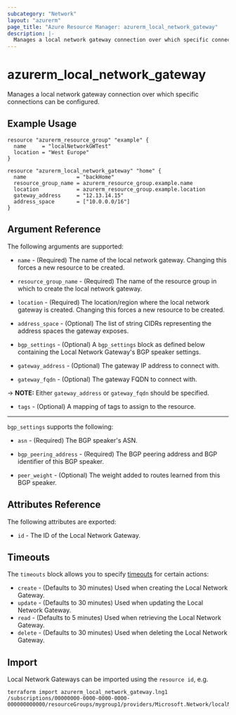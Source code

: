 ```yaml
---
subcategory: "Network"
layout: "azurerm"
page_title: "Azure Resource Manager: azurerm_local_network_gateway"
description: |-
  Manages a local network gateway connection over which specific connections can be configured.
---
```


# azurerm_local_network_gateway

Manages a local network gateway connection over which specific connections can be configured.

## Example Usage

```hcl
resource "azurerm_resource_group" "example" {
  name     = "localNetworkGWTest"
  location = "West Europe"
}

resource "azurerm_local_network_gateway" "home" {
  name                = "backHome"
  resource_group_name = azurerm_resource_group.example.name
  location            = azurerm_resource_group.example.location
  gateway_address     = "12.13.14.15"
  address_space       = ["10.0.0.0/16"]
}
```

## Argument Reference

The following arguments are supported:

* `name` - (Required) The name of the local network gateway. Changing this
    forces a new resource to be created.

* `resource_group_name` - (Required) The name of the resource group in which to
    create the local network gateway.

* `location` - (Required) The location/region where the local network gateway is
    created. Changing this forces a new resource to be created.

* `address_space` - (Optional) The list of string CIDRs representing the
    address spaces the gateway exposes.

* `bgp_settings` - (Optional) A `bgp_settings` block as defined below containing the
    Local Network Gateway's BGP speaker settings.

* `gateway_address` - (Optional) The gateway IP address to connect with.

* `gateway_fqdn` - (Optional) The gateway FQDN to connect with.

-> **NOTE:** Either `gateway_address` or `gateway_fqdn` should be specified.

* `tags` - (Optional) A mapping of tags to assign to the resource.

---

`bgp_settings` supports the following:

* `asn` - (Required) The BGP speaker's ASN.

* `bgp_peering_address` - (Required) The BGP peering address and BGP identifier
    of this BGP speaker.

* `peer_weight` - (Optional) The weight added to routes learned from this
    BGP speaker.

## Attributes Reference

The following attributes are exported:

* `id` - The ID of the Local Network Gateway.

## Timeouts

The `timeouts` block allows you to specify [timeouts](https://www.terraform.io/docs/configuration/resources.html#timeouts) for certain actions:

* `create` - (Defaults to 30 minutes) Used when creating the Local Network Gateway.
* `update` - (Defaults to 30 minutes) Used when updating the Local Network Gateway.
* `read` - (Defaults to 5 minutes) Used when retrieving the Local Network Gateway.
* `delete` - (Defaults to 30 minutes) Used when deleting the Local Network Gateway.

## Import

Local Network Gateways can be imported using the `resource id`, e.g.

```shell
terraform import azurerm_local_network_gateway.lng1 /subscriptions/00000000-0000-0000-0000-000000000000/resourceGroups/mygroup1/providers/Microsoft.Network/localNetworkGateways/lng1
```
